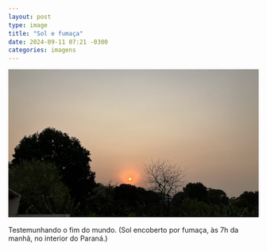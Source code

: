 ```yaml
---
layout: post
type: image
title: "Sol e fumaça"
date: 2024-09-11 07:21 -0300
categories: imagens
---
```

![Sol alaranjado, céu cinzento e algumas árvores em primeiro plano.](/assets/2024/sol-fumaca.jpg)

Testemunhando o fim do mundo. (Sol encoberto por fumaça, às 7h da manhã, no interior do Paraná.)